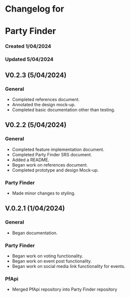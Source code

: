 # Changelog for
# Party Finder
### Created 1/04/2024
### Updated 5/04/2024

## V0.2.3 (5/04/2024)
### General
- Completed references document.
- Annotated the design mock-up.
- Completed basic documentation other than testing.

## V0.2.2 (5/04/2024)
### General
- Completed feature implementation document.
- Completed Party Finder SRS document.
- Added a README.
- Began work on references document.
- Completed prototype and design Mock-up.
### Party Finder
- Made minor changes to styling.

## V.0.2.1 (1/04/2024)
### General
- Began documentation.
### Party Finder 
- Began work on voting functionality.
- Began work on event post functionality.
- Began work on social media link functionality for events.
### PfApi
- Merged PfApi repository into Party Finder repository